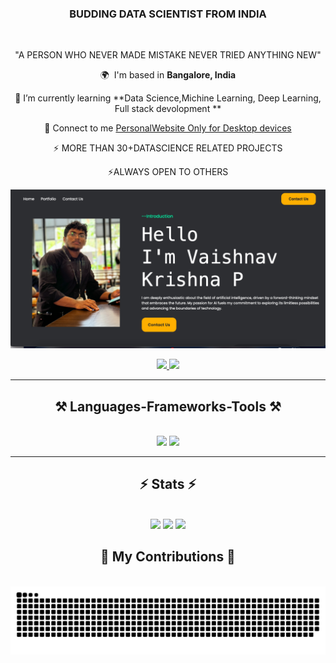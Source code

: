 <h3 align="center">BUDDING DATA SCIENTIST FROM INDIA</h3>

<br/>

<div align="center">
 
"A PERSON WHO NEVER MADE MISTAKE NEVER TRIED ANYTHING NEW"
 
 🌍  I'm based in **Bangalore, India**
 
 🤝 I’m currently learning **Data Science,Michine Learning, Deep Learning, Full stack devolopment **

 💬 Connect to me [PersonalWebsite Only for Desktop devices](https://Vaishnav2002.pythonanywhere.com)

 ⚡ MORE THAN 30+DATASCIENCE RELATED PROJECTS
 
 ⚡ALWAYS OPEN TO OTHERS
 
![](web_image.png)
 </div>

<div align="center"> 
  <a href="mailto:vyshnavkrishnap2020@gmail.com">
    <img src="https://img.shields.io/badge/Gmail-333333?style=for-the-badge&logo=gmail&logoColor=red" />
  </a>
  <a href="https://www.linkedin.com/in/vaishnav-krishna-p-674a56256/" target="_blank">
    <img src="https://img.shields.io/badge/LinkedIn-0077B5?style=for-the-badge&logo=linkedin&logoColor=white" />
  </a>
</div>


 <hr/>
 
<h2 align="center">⚒️ Languages-Frameworks-Tools ⚒️</h2>
<br/>
<div align="center">
    <img src="https://skillicons.dev/icons?i=github,vscode,django,python,html,css,java,c&perline=4" />
<img src="https://skillicons.dev/icons?i=machinelearning,deeplearning&perline=2" /><br>

</div>

<hr/>

<h2 align="center">⚡ Stats ⚡</h2>
<br>
<div align="center">
   <img src="https://github-readme-stats.vercel.app/api?username=VaishnavGithuber&theme=dracula&show_icons=true&hide_border=false&count_private=true&cache_seconds=1800">
   <img src="https://github-readme-streak-stats.herokuapp.com/?user=VaishnavGithuber&theme=dracula&hide_border=true">
   <img src="https://github-readme-stats.vercel.app/api/top-langs/?username=VaishnavGithuber&theme=dracula&show_icons=true&hide_border=false&layout=compact&cache_seconds=1800">
</div>

<div align="center">
  <h2>🐍 My Contributions 🐍</h2>
  <br>
  <img src="https://raw.githubusercontent.com/VaishnavGithuber/VaishnavGithuber/output/snake.svg" alt="Snake animation" />
  
  <br/><br/><br/>
</div>
